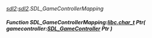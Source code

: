 _[sdl2](../../modules/sdl2/sdl2-module.md):[sdl2](../../modules/sdl2/sdl2-module.md).SDL\_GameControllerMapping_
##### Function SDL\_GameControllerMapping:[libc.char_t](../../modules/libc/libc-char_t.md) Ptr( gamecontroller:[SDL_GameController](../../modules/sdl2/sdl2-sdl_gamecontroller.md) Ptr )
